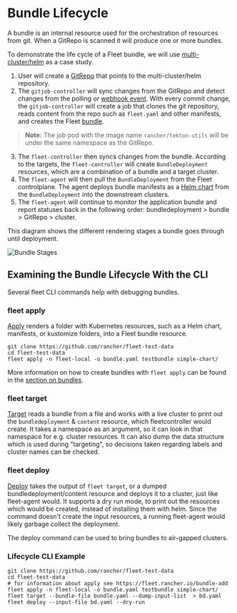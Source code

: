 # Bundle Lifecycle

A bundle is an internal resource used for the orchestration of resources from git. When a GitRepo is scanned it will produce one or more bundles.

To demonstrate the life cycle of a Fleet bundle, we will use [multi-cluster/helm](https://github.com/rancher/fleet-examples/tree/master/multi-cluster/helm) as a case study.

1. User will create a [GitRepo](./gitrepo-add.md#create-gitrepo-instance) that points to the multi-cluster/helm repository.
2. The `gitjob-controller` will sync changes from the GitRepo and detect changes from the polling or [webhook event](./webhook.md). With every commit change, the `gitjob-controller` will create a job that clones the git repository, reads content from the repo such as `fleet.yaml` and other manifests, and creates the Fleet [bundle](./ref-status-fields.md#bundles).

>**Note:** The job pod with the image name `rancher/tekton-utils` will be under the same namespace as the GitRepo.

3. The `fleet-controller` then syncs changes from the bundle. According to the targets, the `fleet-controller` will create `BundleDeployment` resources, which are a combination of a bundle and a target cluster.
4. The `fleet-agent` will then pull the `BundleDeployment` from the Fleet controlplane. The agent deploys bundle manifests as a [Helm chart](https://helm.sh/docs/intro/install/) from the `BundleDeployment` into the downstream clusters.
5. The `fleet-agent` will continue to monitor the application bundle and report statuses back in the following order: bundledeployment > bundle > GitRepo > cluster.


This diagram shows the different rendering stages a bundle goes through until deployment.

![Bundle Stages](/img/FleetBundleStages.svg)

## Examining the Bundle Lifecycle With the CLI

Several fleet CLI commands help with debugging bundles.

### fleet apply

[Apply](./cli/fleet-cli/fleet_apply.md) renders a folder with Kubernetes resources, such as a Helm chart, manifests, or kustomize folders, into a Fleet bundle resource.

```
git clone https://github.com/rancher/fleet-test-data
cd fleet-test-data
fleet apply -n fleet-local -o bundle.yaml testbundle simple-chart/
```

More information on how to create bundles with `fleet apply` can be found in the [section on bundles](https://fleet.rancher.io/bundle-add).

### fleet target

[Target](./cli/fleet-cli/fleet_target.md) reads a bundle from a file and works with a live cluster to print out the `bundledeployment` & `content` resource, which fleetcontroller would create. It takes a namespace as an argument, so it can look in that namespace for e.g. cluster resources. It can also dump the data structure which is used during "targeting", so decisions taken regarding labels and cluster names can be checked.

### fleet deploy

[Deploy](./cli/fleet-cli/fleet_deploy.md) takes the output of `fleet target`, or a dumped bundledeployment/content resource and deploys it to a cluster, just like fleet-agent would. It supports a dry run mode, to print out the resources which would be created, instead of installing them with helm. Since the command doesn't create the input resources, a running fleet-agent would likely garbage collect the deployment.

The deploy command can be used to bring bundles to air-gapped clusters.

### Lifecycle CLI Example

```
git clone https://github.com/rancher/fleet-test-data
cd fleet-test-data
# for information about apply see https://fleet.rancher.io/bundle-add
fleet apply -n fleet-local -o bundle.yaml testbundle simple-chart/
fleet target --bundle-file bundle.yaml --dump-input-list  > bd.yaml
fleet deploy --input-file bd.yaml --dry-run
```

